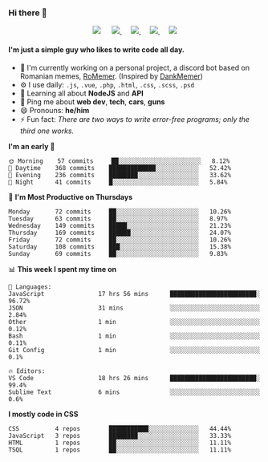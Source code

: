 ### Hi there 👋

<p align="center">
    <a href="https://pufler.dev/git-badges/" target="_blank"><img src="https://badges.pufler.dev/visits/LeonardSSH/LeonardSSH?style=flat-square&color=6875f5&logo=github"></a>
    &emsp;
    <a href="https://twitter.com/leonardssh_22" target="_blank">
        <img src="https://img.shields.io/twitter/follow/leonardssh_22?color=1DA1F2&label=%40leonardssh_22&logo=twitter&style=flat-square">     
    </a> 
    &emsp;
    <a href="javascript:void(0)" target="_blank">
        <img src="https://img.shields.io/badge/Leonard-6666-738ADB?label=Leonard&style=flat-square&logo=discord">     
    </a> 
     &emsp;
    <a href="https://www.instagram.com/leonardssh22/" target="_blank">
        <img src="https://img.shields.io/badge/leonardssh22-follow-ff3d55?label=@leonardssh22&style=flat-square&logo=instagram">     
    </a> 
     &emsp;
    <a href="mailto:contact@leonard.pw" target="_blank">
        <img src="https://img.shields.io/badge/contact@leonard.pw-contact-D44638?label=contact@leonard.pw&style=flat-square&logo=gmail">     
    </a> 
</p>

#### I'm just a simple guy who likes to write code all day.

- 🏢 I'm currently working on a personal project, a discord bot based on Romanian memes, [RoMemer](https://github.com/RoMemer). (Inspired by [DankMemer](https://github.com/DankMemer))
- ⚙️ I use daily: `.js`, `.vue`, `.php`, `.html`, `.css`, `.scss`, `.psd`
- 🌱 Learning all about **NodeJS** and **API**
- 💬 Ping me about **web dev**, **tech**, **cars**, **guns**
- 😄 Pronouns: **he/him**
- ⚡️ Fun fact: *There are two ways to write error-free programs; only the third one works.*

<!--START_SECTION:waka-->
**I'm an early 🐤** 

```text
🌞 Morning    57 commits     ██░░░░░░░░░░░░░░░░░░░░░░░   8.12% 
🌆 Daytime    368 commits    █████████████░░░░░░░░░░░░   52.42% 
🌃 Evening    236 commits    ████████░░░░░░░░░░░░░░░░░   33.62% 
🌙 Night      41 commits     █░░░░░░░░░░░░░░░░░░░░░░░░   5.84%

```
📅 **I'm Most Productive on Thursdays** 

```text
Monday       72 commits     ██░░░░░░░░░░░░░░░░░░░░░░░   10.26% 
Tuesday      63 commits     ██░░░░░░░░░░░░░░░░░░░░░░░   8.97% 
Wednesday    149 commits    █████░░░░░░░░░░░░░░░░░░░░   21.23% 
Thursday     169 commits    ██████░░░░░░░░░░░░░░░░░░░   24.07% 
Friday       72 commits     ██░░░░░░░░░░░░░░░░░░░░░░░   10.26% 
Saturday     108 commits    ███░░░░░░░░░░░░░░░░░░░░░░   15.38% 
Sunday       69 commits     ██░░░░░░░░░░░░░░░░░░░░░░░   9.83%

```


📊 **This week I spent my time on** 

```text
💬 Languages: 
JavaScript               17 hrs 56 mins      ████████████████████████░   96.72% 
JSON                     31 mins             ░░░░░░░░░░░░░░░░░░░░░░░░░   2.84% 
Other                    1 min               ░░░░░░░░░░░░░░░░░░░░░░░░░   0.12% 
Bash                     1 min               ░░░░░░░░░░░░░░░░░░░░░░░░░   0.11% 
Git Config               1 min               ░░░░░░░░░░░░░░░░░░░░░░░░░   0.1%

🔥 Editors: 
VS Code                  18 hrs 26 mins      ████████████████████████░   99.4% 
Sublime Text             6 mins              ░░░░░░░░░░░░░░░░░░░░░░░░░   0.6%

```

**I mostly code in CSS** 

```text
CSS          4 repos        ███████████░░░░░░░░░░░░░░   44.44% 
JavaScript   3 repos        ████████░░░░░░░░░░░░░░░░░   33.33% 
HTML         1 repos        ██░░░░░░░░░░░░░░░░░░░░░░░   11.11% 
TSQL         1 repos        ██░░░░░░░░░░░░░░░░░░░░░░░   11.11%

```



<!--END_SECTION:waka-->
